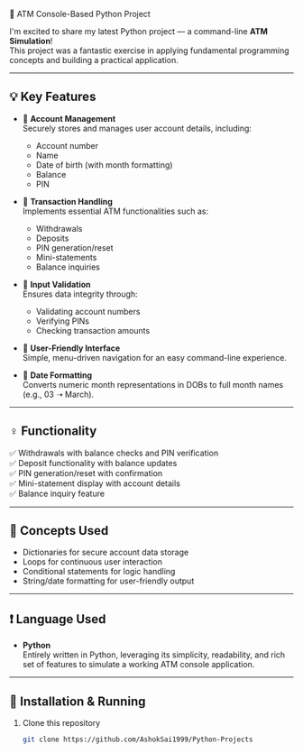 🚀 ATM Console-Based Python Project

I'm excited to share my latest Python project — a command-line **ATM Simulation**!  
This project was a fantastic exercise in applying fundamental programming concepts and building a practical application.

---

## 💡 Key Features

- 📌 **Account Management**  
  Securely stores and manages user account details, including:
  - Account number
  - Name
  - Date of birth (with month formatting)
  - Balance
  - PIN

- 📌 **Transaction Handling**  
  Implements essential ATM functionalities such as:
  - Withdrawals
  - Deposits
  - PIN generation/reset
  - Mini-statements
  - Balance inquiries

- 📌 **Input Validation**  
  Ensures data integrity through:
  - Validating account numbers
  - Verifying PINs
  - Checking transaction amounts

- 📌 **User-Friendly Interface**  
  Simple, menu-driven navigation for an easy command-line experience.

- 📌 **Date Formatting**  
  Converts numeric month representations in DOBs to full month names (e.g., 03 ➝ March).

---

## ♀️ Functionality

✅ Withdrawals with balance checks and PIN verification  
✅ Deposit functionality with balance updates  
✅ PIN generation/reset with confirmation  
✅ Mini-statement display with account details  
✅ Balance inquiry feature

---

## 🧠 Concepts Used

- Dictionaries for secure account data storage
- Loops for continuous user interaction
- Conditional statements for logic handling
- String/date formatting for user-friendly output

---

## ❗ Language Used

- **Python**  
  Entirely written in Python, leveraging its simplicity, readability, and rich set of features to simulate a working ATM console application.

---

## 📂 Installation & Running

1. Clone this repository  
   ```bash
   git clone https://github.com/AshokSai1999/Python-Projects


